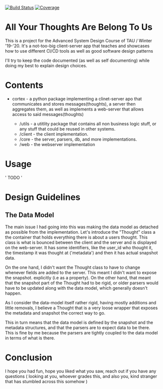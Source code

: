 [![Build Status](https://travis-ci.com/chib0/asd-winter2019.svg?branch=master)](https://travis-ci.com/chib0/asd-winter2019)
[![Coverage](https://codecov.io/gh/chib0/asd-winter2019/branch/master/graph/badge.svg)](https://github.com/chib0/asd-winter2019)

# All Your Thoughts Are Belong To Us
This is a project for the Advanced System Design Course of TAU / Winter '19-'20.
It's a not-too-big client-server app that teaches and showcases how to use different CI/CD tools as well as good software design patterns

I'll try to keep the code documented (as well as self documenting) while doing my best to explain design choices.

# Contents
- cortex - a python package implementing a clinet-server apo that communicates and stores messages(thoughts), a server then aggregates them, as well as implements a web-server that allows access to said messages(thoughts)

	- /utils - a utitlity package that contains all non business logic stuff, or any stuff that could be reused in other systems.
    - /client - the client implementation.
    - /core - the server, parsers, db, and more implementations.    
    - /web - the webserver implementation  
   
# Usage
 ' TODO '

# Design Guidelines
## The Data Model
The main issue I had going into this was making the data model as detached as possible from the implementation.
Let's introduce the "Thought" class a the container that holds everything there is about a users thought.
This class is what is bounced between the client and the server and is displayed on the web-server.
It has some identifiers, like the user_id who thought it, the timestamp it was thought at ('metadata') and then it has actual snapshot data.

On the one hand, I didn't want the Thought class to have to change whenever fields are added to the server.
This meant I didn't want to expose the snapshot.<field> explicitly (i.e as a property).
On the other hand, that meant that the snapshot part of the Thought had to be rigid, or older parsers would have to be 
updated along with the data model, which generally doesn't happen.

As I consider the data-model itself rather rigid, having mostly additions and little removals, I believe a Thought
that is a very loose wrapper that exposes the metadata and snapshot the correct way to go.

This in turn means that the data model is defined by the snapshot and the metadata structures, 
and that the parsers are to expect data to be there. This is fine by me because the parsers are tightly coupled to the 
data model in terms of what is there.



# Conclusion
I hope you had fun, hope you liked what you saw, reach out if you have any questions ( looking at you, whoever grades this, and also you, kind stranger that has stumbled across this somehow )
